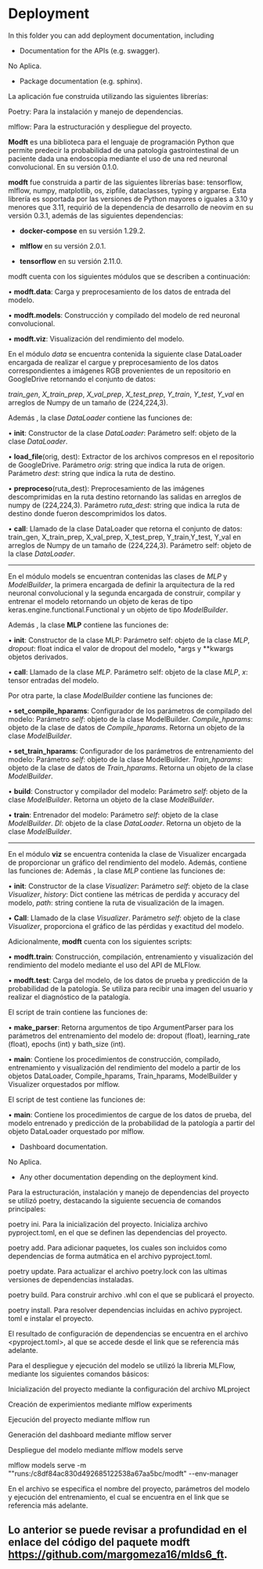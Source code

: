 # Deployment

In this folder you can add deployment documentation, including

* Documentation for the APIs (e.g. swagger).

No Aplica.

* Package documentation (e.g. sphinx).

La aplicación fue construida utilizando las siguientes librerías:

Poetry: Para la instalación y manejo de dependencias.

mlflow: Para la estructuración y despliegue del proyecto.


**Modft** es una biblioteca para el lenguaje de programación Python que permite predecir la probabilidad de una patología gastrointestinal de un paciente dada una endoscopia mediante el uso de una red neuronal convolucional. En su versión 0.1.0.

**modft** fue construida a partir de las siguientes librerías base: tensorflow, mlflow, numpy, matplotlib, os, zipfile, dataclasses, typing y argparse.  Esta librería es soportada por las versiones de Python mayores o iguales a 3.10 y menores que 3.11, requirió de la dependencia de desarrollo de neovim en su versión 0.3.1, además de las siguientes dependencias: 

*   **docker-compose** en su versión 1.29.2.

*   **mlflow** en su versión 2.0.1.

*   **tensorflow** en su versión 2.11.0.

modft cuenta con los siguientes módulos que se describen a continuación:

•	**modft.data**: Carga y preprocesamiento de los datos de entrada del modelo.

•	**modft.models**: Construcción y compilado del modelo de red neuronal convolucional. 

•	**modft.viz**: Visualización del rendimiento del modelo.

En el módulo *data* se encuentra contenida la siguiente clase DataLoader encargada de realizar el cargue y preprocesamiento de los datos correspondientes a imágenes RGB provenientes de un repositorio en GoogleDrive retornando el conjunto de datos:

*train_gen*, *X_train_prep*, *X_val_prep*, *X_test_prep*, *Y_train*, *Y_test*, *Y_val* en arreglos de Numpy de un tamaño de (224,224,3). 

Además , la clase *DataLoader* contiene las funciones de:

•	**init**: Constructor de la clase *DataLoader*: Parámetro self: objeto de la clase *DataLoader*.

•	**load_file**(orig, dest): Extractor de los archivos compresos en el repositorio de GoogleDrive. Parámetro *orig*: string que indica la ruta de origen. Parámetro *dest*: string que indica la ruta de destino.

•	**preproceso**(ruta_dest): Preprocesamiento de las imágenes descomprimidas en la ruta destino retornando las salidas en arreglos de numpy de (224,224,3). Parámetro *ruta_dest*: string que indica la ruta de destino donde fueron descomprimidos los datos.

•	**call**: Llamado de la clase DataLoader que retorna el conjunto de datos: train_gen, X_train_prep, X_val_prep, X_test_prep, Y_train,Y_test, Y_val en arreglos de Numpy de un tamaño de (224,224,3). Parámetro self: objeto de la clase *DataLoader*.

----------------------------------------------------------------------------------------------------------------------------------------------------------------------

En el módulo models se encuentran contenidas las clases de *MLP* y *ModelBuilder*, la primera encargada de definir la arquitectura de la red neuronal convolucional y la segunda encargada de construir, compilar y entrenar el modelo retornando un objeto de keras de tipo keras.engine.functional.Functional y un objeto de tipo *ModelBuilder*. 

Además , la clase **MLP** contiene las funciones de:

•	**init**: Constructor de la clase MLP: Parámetro self: objeto de la clase *MLP*, *dropout*: float indica el valor de dropout del modelo, *args y **kwargs objetos derivados.

•	**call**: Llamado de la clase *MLP*. Parámetro self: objeto de la clase *MLP*, *x*: tensor entradas del modelo.

Por otra parte, la clase *ModelBuilder* contiene las funciones de: 

•	**set_compile_hparams**: Configurador de los parámetros de compilado del modelo: Parámetro *self*: objeto de la clase ModelBuilder. *Compile_hparams*: objeto de la clase de datos de *Compile_hparams*. Retorna un objeto de la clase *ModelBuilder*.

•	**set_train_hparams**: Configurador de los parámetros de entrenamiento del modelo: Parámetro *self*: objeto de la clase ModelBuilder. *Train_hparams*: objeto de la clase de datos de *Train_hparams*. Retorna un objeto de la clase *ModelBuilder*.

•	**build**: Constructor y compilador del modelo: Parámetro *self*: objeto de la clase *ModelBuilder*. Retorna un objeto de la clase *ModelBuilder*.

•	**train**: Entrenador del modelo: Parámetro *self*: objeto de la clase *ModelBuilder*. *Dl*: objeto de la clase *DataLoader*. Retorna un objeto de la clase *ModelBuilder*.


----------------------------------------------------------------------------------------------------------------------------------------------------------------------


En el módulo **viz** se encuentra contenida la clase de Visualizer encargada de proporcionar un gráfico del rendimiento del modelo. Además, contiene las funciones de:
Además , la clase *MLP* contiene las funciones de:

•	**init**: Constructor de la clase *Visualizer*: Parámetro *self*: objeto de la clase *Visualizer*, *history*: Dict contiene las métricas de perdida y accuracy del modelo, *path*: string contiene la ruta de visualización de la imagen.

•	**Call**: Llamado de la clase *Visualizer*. Parámetro *self*: objeto de la clase *Visualizer*, proporciona el gráfico de las pérdidas y exactitud del modelo.

Adicionalmente, **modft** cuenta con los siguientes scripts: 

•	**modft.train**: Construcción, compilación, entrenamiento y visualización del rendimiento del modelo mediante el uso del API de MLFlow.

•	**modft.test**: Carga del modelo, de los datos de prueba y predicción de la probabilidad de la patología. Se utiliza para recibir una imagen del usuario y realizar el diagnóstico de la patalogía.

El script de train contiene las funciones de:

•	**make_parser**: Retorna argumentos de tipo ArgumentParser para los parámetros del entrenamiento del modelo de: dropout (float), learning_rate (float), epochs (int) y bath_size (int).

•	**main**: Contiene los procedimientos de construcción, compilado, entrenamiento y visualización del rendimiento del modelo a partir de los objetos DataLoader, Compile_hparams, Train_hparams, ModelBuilder y Visualizer orquestados por mlflow.


El script de test contiene las funciones de:

•	**main**: Contiene los procedimientos de cargue de los datos de prueba, del modelo entrenado y predicción de la probabilidad de la patología a partir del objeto DataLoader orquestado por mlflow.


* Dashboard documentation.

No Aplica.

* Any other documentation depending on the deployment kind.

Para la estructuración, instalación y manejo de dependencias del proyecto se utilizó poetry, destacando la siguiente secuencia de comandos principales:


poetry ini. Para la inicialización del proyecto. Inicializa archivo pyproject.toml, en el que se definen las dependencias del proyecto.

poetry add. Para adicionar paquetes, los cuales son incluidos como dependencias de forma autmática en el archivo pyproject.toml.

poetry update. Para actualizar el archivo poetry.lock con las ultimas versiones de dependencias instaladas.

poetry build. Para construir archivo .whl con el que se publicará el proyecto.

poetry install. Para resolver dependencias incluidas en achivo pyproject. toml e instalar el proyecto.

El resultado de configuración de dependencias se encuentra en el archivo <pyproject.toml>, al que se accede desde el link que se referencia más adelante.


Para el despliegue y ejecución del modelo se utilizó la libreria MLFlow, mediante los siguientes comandos básicos:

Inicialización del proyecto mediante la configuración del archivo MLproject

Creación de experimientos mediante mlflow experiments

Ejecución del proyecto mediante mlflow run

Generación del dashboard mediante mlflow server

Despliegue del modelo mediante mlflow models serve

mlflow models serve -m ""runs:/c8df84ac830d492685122538a67aa5bc/modft" --env-manager 

En el archivo  <MLproject> se especifica el nombre del proyecto, parámetros del modelo y ejecución del entrenamiento, el cual se encuentra en el link que se referencia más adelante.

  
  ## Lo anterior se puede revisar a profundidad en el enlace del código del paquete modft **https://github.com/margomeza16/mlds6_ft**. 

